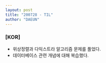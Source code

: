 ```yaml
---
layout: post
title: "200728 - TIL"
author: "DAEUN"
---
```


### [KOR]
* 위상정렬과 다익스트라 알고리즘 문제를 풀었다.
* 데이터베이스 관련 개념에 대해 복습했다.
